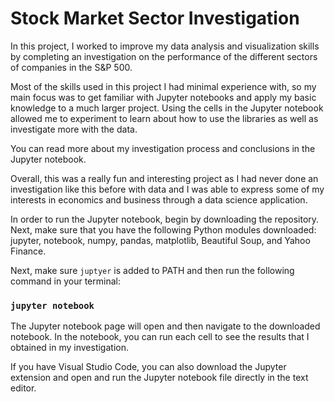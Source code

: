 # Stock Market Sector Investigation
 
In this project, I worked to improve my data analysis and visualization skills by completing an investigation on the performance of the different sectors of companies in the S&P 500.

Most of the skills used in this project I had minimal experience with, so my main focus was to get familiar with Jupyter notebooks and apply my basic knowledge to a much larger project. Using the cells in the Jupyter notebook allowed me to experiment to learn about how to use the libraries as well as investigate more with the data.

You can read more about my investigation process and conclusions in the Jupyter notebook.

Overall, this was a really fun and interesting project as I had never done an investigation like this before with data and I was able to express some of my interests in economics and business through a data science application.

In order to run the Jupyter notebook, begin by downloading the repository. Next, make sure that you have the following Python modules downloaded: jupyter, notebook, numpy, pandas, matplotlib, Beautiful Soup, and Yahoo Finance.

Next, make sure `juptyer` is added to PATH and then run the following command in your terminal:
### `jupyter notebook`

The Jupyter notebook page will open and then navigate to the downloaded notebook. In the notebook, you can run each cell to see the results that I obtained in my investigation.

If you have Visual Studio Code, you can also download the Jupyter extension and open and run the Jupyter notebook file directly in the text editor.
